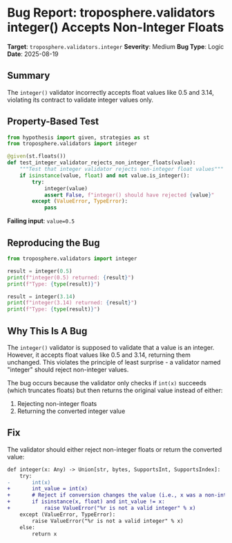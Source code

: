 # Bug Report: troposphere.validators integer() Accepts Non-Integer Floats

**Target**: `troposphere.validators.integer`
**Severity**: Medium
**Bug Type**: Logic
**Date**: 2025-08-19

## Summary

The `integer()` validator incorrectly accepts float values like 0.5 and 3.14, violating its contract to validate integer values only.

## Property-Based Test

```python
from hypothesis import given, strategies as st
from troposphere.validators import integer

@given(st.floats())
def test_integer_validator_rejects_non_integer_floats(value):
    """Test that integer validator rejects non-integer float values"""
    if isinstance(value, float) and not value.is_integer():
        try:
            integer(value)
            assert False, f"integer() should have rejected {value}"
        except (ValueError, TypeError):
            pass
```

**Failing input**: `value=0.5`

## Reproducing the Bug

```python
from troposphere.validators import integer

result = integer(0.5)
print(f"integer(0.5) returned: {result}")
print(f"Type: {type(result)}")

result = integer(3.14)
print(f"integer(3.14) returned: {result}")
print(f"Type: {type(result)}")
```

## Why This Is A Bug

The `integer()` validator is supposed to validate that a value is an integer. However, it accepts float values like 0.5 and 3.14, returning them unchanged. This violates the principle of least surprise - a validator named "integer" should reject non-integer values.

The bug occurs because the validator only checks if `int(x)` succeeds (which truncates floats) but then returns the original value instead of either:
1. Rejecting non-integer floats
2. Returning the converted integer value

## Fix

The validator should either reject non-integer floats or return the converted value:

```diff
def integer(x: Any) -> Union[str, bytes, SupportsInt, SupportsIndex]:
    try:
-       int(x)
+       int_value = int(x)
+       # Reject if conversion changes the value (i.e., x was a non-integer float)
+       if isinstance(x, float) and int_value != x:
+           raise ValueError("%r is not a valid integer" % x)
    except (ValueError, TypeError):
        raise ValueError("%r is not a valid integer" % x)
    else:
        return x
```